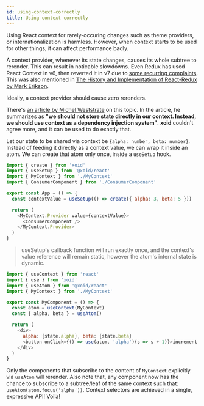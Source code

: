```yaml
---
id: using-context-correctly
title: Using context correctly
---
```


Using React context for rarely-occuring changes such as theme providers, or internationalization is harmless. However, when context starts to be used for other things, it can affect performance badly.

A context provider, whenever its state changes, causes its whole subtree to rerender. This can result in noticable slowdowns. Even Redux has used React Context in v6, then reverted it in v7 due to [some recurring complaints](https://github.com/reduxjs/react-redux/issues/1164). This was also mentioned in [The History and Implementation of React-Redux by Mark Erikson](https://blog.isquaredsoftware.com/2018/11/react-redux-history-implementation/#v7-0).

Ideally, a context provider should cause zero rerenders.

There's [an article by Michel Weststrate](https://medium.com/@mweststrate/how-to-safely-use-react-context-b7e343eff076) on this topic. In the article, he summarizes as **"we should not store state directly in our context. Instead, we should use context as a dependency injection system"**. **xoid** couldn't agree more, and it can be used to do exactly that.

Let our state to be shared via context be `{alpha: number, beta: number}`. Instead of feeding it directly as a context value, we can wrap it inside an atom. We can create that atom only once, inside a `useSetup` hook.

```js title="./App.tsx"
import { create } from 'xoid'
import { useSetup } from '@xoid/react'
import { MyContext } from './MyContext'
import { ConsumerComponent } from './ConsumerComponent'

export const App = () => {
  const contextValue = useSetup(() => create({ alpha: 3, beta: 5 }))

  return (
    <MyContext.Provider value={contextValue}>
      <ConsumerComponent />
    </MyContext.Provider>
  )
}
```
> useSetup's callback function will run exactly once, and the context's value reference will remain static, however the atom's internal state is dynamic.

```js title="./MyComponent.tsx"
import { useContext } from 'react'
import { use } from 'xoid'
import { useAtom } from '@xoid/react'
import { MyContext } from './MyContext'

export const MyComponent = () => {
  const atom = useContext(MyContext)
  const { alpha, beta } = useAtom()

  return (
    <div>
      alpha: {state.alpha}, beta: {state.beta}
      <button onClick={() => use(atom, 'alpha')(s => s + 1)}>increment alpha</button>
    </div>
  )
}
```

Only the components that subscribe to the content of `MyContext` explicitly via `useAtom` will rerender. Also note that, any component now has the chance to subscribe to a subtree/leaf of the same context such that: `useAtom(atom.focus('alpha'))`. Context selectors are achieved in a single, expressive API! Voilà!